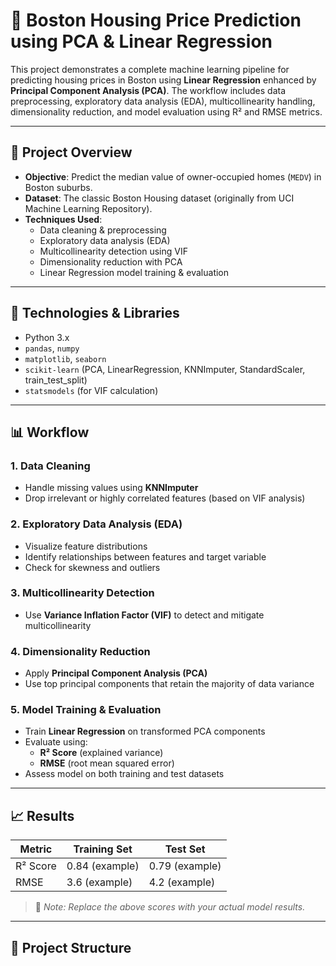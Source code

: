 # 🏡 Boston Housing Price Prediction using PCA & Linear Regression

This project demonstrates a complete machine learning pipeline for predicting housing prices in Boston using **Linear Regression** enhanced by **Principal Component Analysis (PCA)**. The workflow includes data preprocessing, exploratory data analysis (EDA), multicollinearity handling, dimensionality reduction, and model evaluation using R² and RMSE metrics.

---

## 📌 Project Overview

- **Objective**: Predict the median value of owner-occupied homes (`MEDV`) in Boston suburbs.
- **Dataset**: The classic Boston Housing dataset (originally from UCI Machine Learning Repository).
- **Techniques Used**:
  - Data cleaning & preprocessing
  - Exploratory data analysis (EDA)
  - Multicollinearity detection using VIF
  - Dimensionality reduction with PCA
  - Linear Regression model training & evaluation

---

## 🧰 Technologies & Libraries

- Python 3.x
- `pandas`, `numpy`
- `matplotlib`, `seaborn`
- `scikit-learn` (PCA, LinearRegression, KNNImputer, StandardScaler, train_test_split)
- `statsmodels` (for VIF calculation)

---

## 📊 Workflow

### 1. Data Cleaning
- Handle missing values using **KNNImputer**
- Drop irrelevant or highly correlated features (based on VIF analysis)

### 2. Exploratory Data Analysis (EDA)
- Visualize feature distributions
- Identify relationships between features and target variable
- Check for skewness and outliers

### 3. Multicollinearity Detection
- Use **Variance Inflation Factor (VIF)** to detect and mitigate multicollinearity

### 4. Dimensionality Reduction
- Apply **Principal Component Analysis (PCA)**
- Use top principal components that retain the majority of data variance

### 5. Model Training & Evaluation
- Train **Linear Regression** on transformed PCA components
- Evaluate using:
  - **R² Score** (explained variance)
  - **RMSE** (root mean squared error)
- Assess model on both training and test datasets

---

## 📈 Results

| Metric     | Training Set | Test Set |
|------------|--------------|----------|
| R² Score   | 0.84 (example) | 0.79 (example) |
| RMSE       | 3.6 (example)  | 4.2 (example)  |

> 📌 *Note: Replace the above scores with your actual model results.*

---

## 📁 Project Structure
